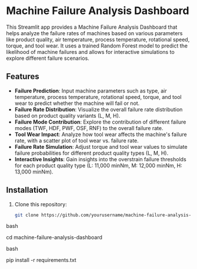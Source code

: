 # Machine Failure Analysis Dashboard

This Streamlit app provides a Machine Failure Analysis Dashboard that helps analyze the failure rates of machines based on various parameters like product quality, air temperature, process temperature, rotational speed, torque, and tool wear. It uses a trained Random Forest model to predict the likelihood of machine failures and allows for interactive simulations to explore different failure scenarios.

## Features

- **Failure Prediction**: Input machine parameters such as type, air temperature, process temperature, rotational speed, torque, and tool wear to predict whether the machine will fail or not.
- **Failure Rate Distribution**: Visualize the overall failure rate distribution based on product quality variants (L, M, H).
- **Failure Mode Contribution**: Explore the contribution of different failure modes (TWF, HDF, PWF, OSF, RNF) to the overall failure rate.
- **Tool Wear Impact**: Analyze how tool wear affects the machine's failure rate, with a scatter plot of tool wear vs. failure rate.
- **Failure Rate Simulation**: Adjust torque and tool wear values to simulate failure probabilities for different product quality types (L, M, H).
- **Interactive Insights**: Gain insights into the overstrain failure thresholds for each product quality type (L: 11,000 minNm, M: 12,000 minNm, H: 13,000 minNm).

## Installation

1. Clone this repository:
   ```bash
   git clone https://github.com/yourusername/machine-failure-analysis-dashboard.git

bash

cd machine-failure-analysis-dashboard

bash

pip install -r requirements.txt


